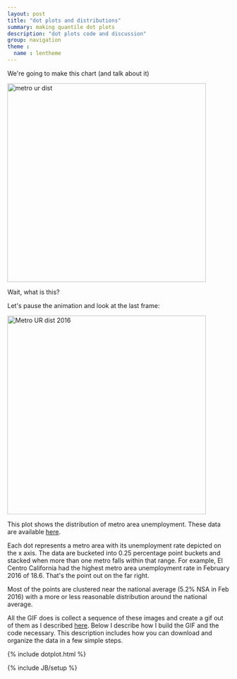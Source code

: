 ```yaml
---
layout: post
title: "dot plots and distributions"
summary: making quantile dot plots
description: "dot plots code and discussion"
group: navigation
theme :
  name : lentheme
---
```

We're going to make this chart (and talk about it) 

<img src="{{ site.url }}/img/charts_apr_6_2016/metro_ur_dots_feb_2016.gif" alt="metro ur dist" style="width: 450px;"/>

Wait, what is this?  

Let's pause the animation and look at the last frame:

<img src="{{ site.url }}/img/charts_apr_6_2016/feb2016.png" alt="Metro UR dist 2016" style="width: 450px;"/>

This plot shows the distribution of metro area unemployment. These data are available <a href="http://www.bls.gov/web/metro/laummtrk.htm">here</a>.

Each dot represents a metro area with its unemployment rate depicted on the x axis. The data are bucketed into 0.25 percentage point buckets and stacked when more than one metro falls within that range.  For example, El Centro California had the highest metro area unemployment rate in February 2016 of 18.6.  That's the point out on the far right.

Most of the points are clustered near the national average (5.2% NSA in Feb 2016) with a more or less reasonable distribution around the national average.

All the GIF does is collect a sequence of these images and create a gif out of them as I described <a href="http://lenkiefer.com/2016/03/10/mortgage-rates-gif">here</a>.  Below I describe how I build the GIF and the code necessary. This description includes how you can download and organize the data in a few simple steps.

{% include dotplot.html %}


{% include JB/setup %}
